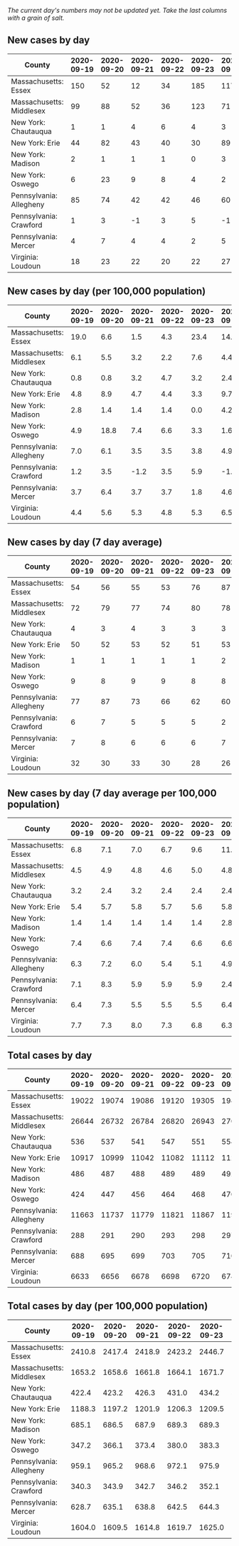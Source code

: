 _The current day's numbers may not be updated yet. Take the last columns with a grain of salt._
## New cases by day

| County | 2020-09-19 | 2020-09-20 | 2020-09-21 | 2020-09-22 | 2020-09-23 | 2020-09-24 | 2020-09-25 |
| --- | --- | --- | --- | --- | --- | --- | --- |
| Massachusetts: Essex | 150 | 52 | 12 | 34 | 185 | 117 |  |
| Massachusetts: Middlesex | 99 | 88 | 52 | 36 | 123 | 71 |  |
| New York: Chautauqua | 1 | 1 | 4 | 6 | 4 | 3 |  |
| New York: Erie | 44 | 82 | 43 | 40 | 30 | 89 |  |
| New York: Madison | 2 | 1 | 1 | 1 | 0 | 3 |  |
| New York: Oswego | 6 | 23 | 9 | 8 | 4 | 2 |  |
| Pennsylvania: Allegheny | 85 | 74 | 42 | 42 | 46 | 60 | 68 |
| Pennsylvania: Crawford | 1 | 3 | -1 | 3 | 5 | -1 | 6 |
| Pennsylvania: Mercer | 4 | 7 | 4 | 4 | 2 | 5 | 10 |
| Virginia: Loudoun | 18 | 23 | 22 | 20 | 22 | 27 | 27 |

## New cases by day (per 100,000 population)

| County | 2020-09-19 | 2020-09-20 | 2020-09-21 | 2020-09-22 | 2020-09-23 | 2020-09-24 | 2020-09-25 |
| --- | --- | --- | --- | --- | --- | --- | --- |
| Massachusetts: Essex | 19.0 | 6.6 | 1.5 | 4.3 | 23.4 | 14.8 |  |
| Massachusetts: Middlesex | 6.1 | 5.5 | 3.2 | 2.2 | 7.6 | 4.4 |  |
| New York: Chautauqua | 0.8 | 0.8 | 3.2 | 4.7 | 3.2 | 2.4 |  |
| New York: Erie | 4.8 | 8.9 | 4.7 | 4.4 | 3.3 | 9.7 |  |
| New York: Madison | 2.8 | 1.4 | 1.4 | 1.4 | 0.0 | 4.2 |  |
| New York: Oswego | 4.9 | 18.8 | 7.4 | 6.6 | 3.3 | 1.6 |  |
| Pennsylvania: Allegheny | 7.0 | 6.1 | 3.5 | 3.5 | 3.8 | 4.9 | 5.6 |
| Pennsylvania: Crawford | 1.2 | 3.5 | -1.2 | 3.5 | 5.9 | -1.2 | 7.1 |
| Pennsylvania: Mercer | 3.7 | 6.4 | 3.7 | 3.7 | 1.8 | 4.6 | 9.1 |
| Virginia: Loudoun | 4.4 | 5.6 | 5.3 | 4.8 | 5.3 | 6.5 | 6.5 |

## New cases by day (7 day average)

| County | 2020-09-19 | 2020-09-20 | 2020-09-21 | 2020-09-22 | 2020-09-23 | 2020-09-24 | 2020-09-25 |
| --- | --- | --- | --- | --- | --- | --- | --- |
| Massachusetts: Essex | 54 | 56 | 55 | 53 | 76 | 87 |  |
| Massachusetts: Middlesex | 72 | 79 | 77 | 74 | 80 | 78 |  |
| New York: Chautauqua | 4 | 3 | 4 | 3 | 3 | 3 |  |
| New York: Erie | 50 | 52 | 53 | 52 | 51 | 53 |  |
| New York: Madison | 1 | 1 | 1 | 1 | 1 | 2 |  |
| New York: Oswego | 9 | 8 | 9 | 9 | 8 | 8 |  |
| Pennsylvania: Allegheny | 77 | 87 | 73 | 66 | 62 | 60 | 60 |
| Pennsylvania: Crawford | 6 | 7 | 5 | 5 | 5 | 2 | 2 |
| Pennsylvania: Mercer | 7 | 8 | 6 | 6 | 6 | 7 | 5 |
| Virginia: Loudoun | 32 | 30 | 33 | 30 | 28 | 26 | 23 |

## New cases by day (7 day average per 100,000 population)

| County | 2020-09-19 | 2020-09-20 | 2020-09-21 | 2020-09-22 | 2020-09-23 | 2020-09-24 | 2020-09-25 |
| --- | --- | --- | --- | --- | --- | --- | --- |
| Massachusetts: Essex | 6.8 | 7.1 | 7.0 | 6.7 | 9.6 | 11.0 |  |
| Massachusetts: Middlesex | 4.5 | 4.9 | 4.8 | 4.6 | 5.0 | 4.8 |  |
| New York: Chautauqua | 3.2 | 2.4 | 3.2 | 2.4 | 2.4 | 2.4 |  |
| New York: Erie | 5.4 | 5.7 | 5.8 | 5.7 | 5.6 | 5.8 |  |
| New York: Madison | 1.4 | 1.4 | 1.4 | 1.4 | 1.4 | 2.8 |  |
| New York: Oswego | 7.4 | 6.6 | 7.4 | 7.4 | 6.6 | 6.6 |  |
| Pennsylvania: Allegheny | 6.3 | 7.2 | 6.0 | 5.4 | 5.1 | 4.9 | 4.9 |
| Pennsylvania: Crawford | 7.1 | 8.3 | 5.9 | 5.9 | 5.9 | 2.4 | 2.4 |
| Pennsylvania: Mercer | 6.4 | 7.3 | 5.5 | 5.5 | 5.5 | 6.4 | 4.6 |
| Virginia: Loudoun | 7.7 | 7.3 | 8.0 | 7.3 | 6.8 | 6.3 | 5.6 |

## Total cases by day

| County | 2020-09-19 | 2020-09-20 | 2020-09-21 | 2020-09-22 | 2020-09-23 | 2020-09-24 | 2020-09-25 |
| --- | --- | --- | --- | --- | --- | --- | --- |
| Massachusetts: Essex | 19022 | 19074 | 19086 | 19120 | 19305 | 19422 |  |
| Massachusetts: Middlesex | 26644 | 26732 | 26784 | 26820 | 26943 | 27014 |  |
| New York: Chautauqua | 536 | 537 | 541 | 547 | 551 | 554 |  |
| New York: Erie | 10917 | 10999 | 11042 | 11082 | 11112 | 11201 |  |
| New York: Madison | 486 | 487 | 488 | 489 | 489 | 492 |  |
| New York: Oswego | 424 | 447 | 456 | 464 | 468 | 470 |  |
| Pennsylvania: Allegheny | 11663 | 11737 | 11779 | 11821 | 11867 | 11927 | 11995 |
| Pennsylvania: Crawford | 288 | 291 | 290 | 293 | 298 | 297 | 303 |
| Pennsylvania: Mercer | 688 | 695 | 699 | 703 | 705 | 710 | 720 |
| Virginia: Loudoun | 6633 | 6656 | 6678 | 6698 | 6720 | 6747 | 6774 |

## Total cases by day (per 100,000 population)

| County | 2020-09-19 | 2020-09-20 | 2020-09-21 | 2020-09-22 | 2020-09-23 | 2020-09-24 | 2020-09-25 |
| --- | --- | --- | --- | --- | --- | --- | --- |
| Massachusetts: Essex | 2410.8 | 2417.4 | 2418.9 | 2423.2 | 2446.7 | 2461.5 |  |
| Massachusetts: Middlesex | 1653.2 | 1658.6 | 1661.8 | 1664.1 | 1671.7 | 1676.1 |  |
| New York: Chautauqua | 422.4 | 423.2 | 426.3 | 431.0 | 434.2 | 436.6 |  |
| New York: Erie | 1188.3 | 1197.2 | 1201.9 | 1206.3 | 1209.5 | 1219.2 |  |
| New York: Madison | 685.1 | 686.5 | 687.9 | 689.3 | 689.3 | 693.5 |  |
| New York: Oswego | 347.2 | 366.1 | 373.4 | 380.0 | 383.3 | 384.9 |  |
| Pennsylvania: Allegheny | 959.1 | 965.2 | 968.6 | 972.1 | 975.9 | 980.8 | 986.4 |
| Pennsylvania: Crawford | 340.3 | 343.9 | 342.7 | 346.2 | 352.1 | 350.9 | 358.0 |
| Pennsylvania: Mercer | 628.7 | 635.1 | 638.8 | 642.5 | 644.3 | 648.9 | 658.0 |
| Virginia: Loudoun | 1604.0 | 1609.5 | 1614.8 | 1619.7 | 1625.0 | 1631.5 | 1638.1 |
